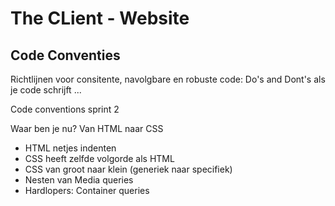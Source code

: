 # The CLient - Website

## Code Conventies

Richtlijnen voor consitente, navolgbare en robuste code:
Do's and Dont's als je code schrijft ... 



Code conventions sprint 2

Waar ben je nu? Van HTML naar CSS

- HTML netjes indenten
- CSS heeft zelfde volgorde als HTML
- CSS van groot naar klein (generiek naar specifiek)
- Nesten van Media queries
- Hardlopers: Container queries



<!--
HTML (EJS)
Volgorde van de HTML elementen is hetzelfde als de pagina structuur
-->

<!--
CSS
Volgorde van de CSS komt overeen met de volgorde van de HTML
Orden de CSS is van generiek-naar-specifiek, generieke styling staat bovenaan
-->
